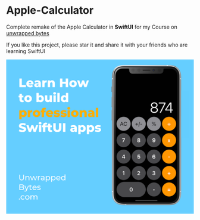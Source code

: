 # Apple-Calculator
Complete remake of the Apple Calculator in **SwiftUI** for my Course on [unwrapped bytes](https://unwrappedbytes.com/)

If you like this project, please star it and share it with your friends who are learning SwiftUI

![Main-Banner-Image](https://github.com/Bradysm/Apple-Calculator/blob/master/imgs/Calculator2X.png?raw=true)
